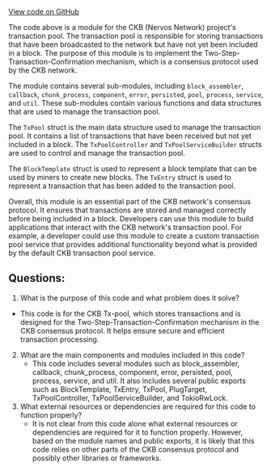 [View code on GitHub](https://github.com/nervosnetwork/ckb/blob/develop/tx-pool/src/lib.rs)

The code above is a module for the CKB (Nervos Network) project's transaction pool. The transaction pool is responsible for storing transactions that have been broadcasted to the network but have not yet been included in a block. The purpose of this module is to implement the Two-Step-Transaction-Confirmation mechanism, which is a consensus protocol used by the CKB network.

The module contains several sub-modules, including `block_assembler`, `callback`, `chunk_process`, `component`, `error`, `persisted`, `pool`, `process`, `service`, and `util`. These sub-modules contain various functions and data structures that are used to manage the transaction pool.

The `TxPool` struct is the main data structure used to manage the transaction pool. It contains a list of transactions that have been received but not yet included in a block. The `TxPoolController` and `TxPoolServiceBuilder` structs are used to control and manage the transaction pool.

The `BlockTemplate` struct is used to represent a block template that can be used by miners to create new blocks. The `TxEntry` struct is used to represent a transaction that has been added to the transaction pool.

Overall, this module is an essential part of the CKB network's consensus protocol. It ensures that transactions are stored and managed correctly before being included in a block. Developers can use this module to build applications that interact with the CKB network's transaction pool. For example, a developer could use this module to create a custom transaction pool service that provides additional functionality beyond what is provided by the default CKB transaction pool service.
## Questions:
 1. What is the purpose of this code and what problem does it solve?
   - This code is for the CKB Tx-pool, which stores transactions and is designed for the Two-Step-Transaction-Confirmation mechanism in the CKB consensus protocol. It helps ensure secure and efficient transaction processing.
2. What are the main components and modules included in this code?
   - This code includes several modules such as block_assembler, callback, chunk_process, component, error, persisted, pool, process, service, and util. It also includes several public exports such as BlockTemplate, TxEntry, TxPool, PlugTarget, TxPoolController, TxPoolServiceBuilder, and TokioRwLock.
3. What external resources or dependencies are required for this code to function properly?
   - It is not clear from this code alone what external resources or dependencies are required for it to function properly. However, based on the module names and public exports, it is likely that this code relies on other parts of the CKB consensus protocol and possibly other libraries or frameworks.
